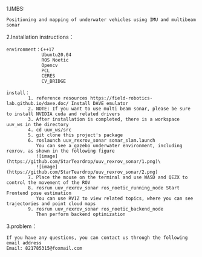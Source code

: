 1.IMBS: 
    
    Positioning and mapping of underwater vehicles using IMU and multibeam sonar

2.Installation instructions：

    environment：C++17
                 Ubuntu20.04
                 ROS Noetic
                 Opencv
                 PCL
                 CERES
                 CV_BRIDGE
    
    install：
            1. reference resources https://field-robotics-lab.github.io/dave.doc/ Install DAVE emulator
            2. NOTE: If you want to use multi beam sonar, please be sure to install NVIDIA cuda and related drivers
            3. After installation is completed, there is a workspace uuv_ws in the directory
            4. cd uuv_ws/src
            5. git clone this project's package
            6. roslaunch uuv_rexrov_sonar sonar_slam.launch
               You can see a gazebo underwater environment, including rexrov, as shown in the following figure
               ![image](https://github.com/StarTeardrop/uuv_rexrov_sonar/1.png)\
               ![image](https://github.com/StarTeardrop/uuv_rexrov_sonar/2.png)
            7. Place the mouse on the terminal and use WASD and QEZX to control the movement of the ROV
            8. rosrun uuv_rexrov_sonar ros_noetic_running_node Start Frontend pose estimation
               You can use RVIZ to view related topics, where you can see trajectories and point cloud maps
            9. rosrun uuv_rexrov_sonar ros_noetic_backend_node
               Then perform backend optimization

3.problem：

    If you have any questions, you can contact us through the following email address
    Email: 821785315@foxmail.com
